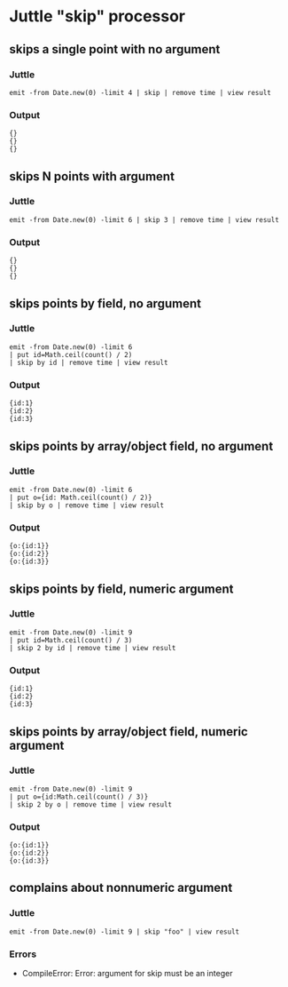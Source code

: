Juttle "skip" processor
======================

skips a single point with no argument
---------------------------------------------------

### Juttle

    emit -from Date.new(0) -limit 4 | skip | remove time | view result

### Output
    {}
    {}
    {}

skips N points with argument
---------------------------------------------------

### Juttle

    emit -from Date.new(0) -limit 6 | skip 3 | remove time | view result

### Output
    {}
    {}
    {}

skips points by field, no argument
---------------------------------------------------

### Juttle
    emit -from Date.new(0) -limit 6
    | put id=Math.ceil(count() / 2)
    | skip by id | remove time | view result

### Output
    {id:1}
    {id:2}
    {id:3}

skips points by array/object field, no argument
---------------------------------------------------

### Juttle
    emit -from Date.new(0) -limit 6
    | put o={id: Math.ceil(count() / 2)}
    | skip by o | remove time | view result

### Output
    {o:{id:1}}
    {o:{id:2}}
    {o:{id:3}}

skips points by field, numeric argument
---------------------------------------------------

### Juttle
    emit -from Date.new(0) -limit 9
    | put id=Math.ceil(count() / 3)
    | skip 2 by id | remove time | view result

### Output
    {id:1}
    {id:2}
    {id:3}

skips points by array/object field, numeric argument
----------------------------------------------------

### Juttle
    emit -from Date.new(0) -limit 9
    | put o={id:Math.ceil(count() / 3)}
    | skip 2 by o | remove time | view result

### Output
    {o:{id:1}}
    {o:{id:2}}
    {o:{id:3}}

complains about nonnumeric argument
---------------------------------------------------

### Juttle
    emit -from Date.new(0) -limit 9 | skip "foo" | view result

### Errors
  * CompileError: Error: argument for skip must be an integer
